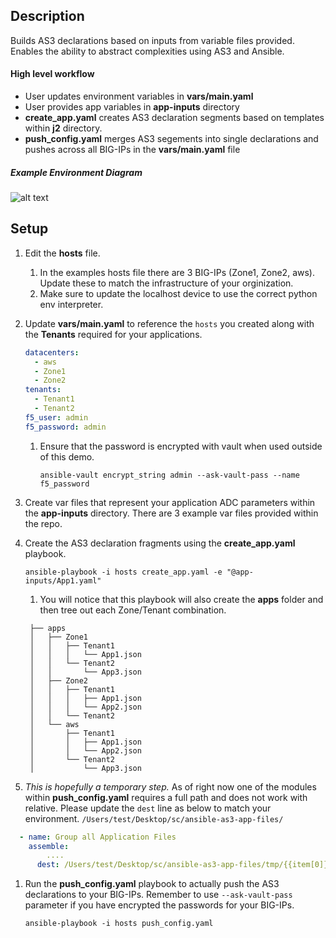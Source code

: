 ## Description
Builds AS3 declarations based on inputs from variable files provided. Enables the ability to abstract complexities using AS3 and Ansible.

#### High level workflow
* User updates environment variables in **vars/main.yaml**
* User provides app variables in **app-inputs** directory
* **create_app.yaml** creates AS3 declaration segments based on templates within **j2** directory.
* **push_config.yaml** merges AS3 segements into single declarations and pushes across all BIG-IPs in the **vars/main.yaml** file

##### Example Environment Diagram
![alt text](files/as3_builder.png)

## Setup
1. Edit the **hosts** file.
    1. In the examples hosts file there are 3 BIG-IPs (Zone1, Zone2, aws). Update these to match the infrastructure of your orginization.
    1. Make sure to update the localhost device to use the correct python env interpreter.
1. Update **vars/main.yaml** to reference the `hosts` you created along with the **Tenants** required for your applications.

    ```yaml
    datacenters:
      - aws
      - Zone1
      - Zone2
    tenants:
      - Tenant1
      - Tenant2
    f5_user: admin
    f5_password: admin
    ```
    1. Ensure that the password is encrypted with vault when used outside of this demo.
       ```
       ansible-vault encrypt_string admin --ask-vault-pass --name f5_password
       ```
1. Create var files that represent your application ADC parameters within the **app-inputs** directory. There are 3 example var files provided within the repo.

1. Create the AS3 declaration fragments using the **create_app.yaml** playbook.

    ```
    ansible-playbook -i hosts create_app.yaml -e "@app-inputs/App1.yaml"
    ```
   1. You will notice that this playbook will also create the **apps** folder and then tree out each Zone/Tenant combination.

   ```
    ├── apps
    │   ├── Zone1
    │   │   ├── Tenant1
    │   │   │   └── App1.json
    │   │   └── Tenant2
    │   │       └── App3.json
    │   ├── Zone2
    │   │   ├── Tenant1
    │   │   │   ├── App1.json
    │   │   │   └── App2.json
    │   │   └── Tenant2
    │   └── aws
    │       ├── Tenant1
    │       │   ├── App1.json
    │       │   └── App2.json
    │       └── Tenant2
    │           └── App3.json
   ```

1. *This is hopefully a temporary step.* As of right now one of the modules within **push_config.yaml** requires a full path and does not work with relative. Please update the `dest` line as below to match your environment. `/Users/test/Desktop/sc/ansible-as3-app-files/`

```yaml
  - name: Group all Application Files
    assemble:
        ....
      dest: /Users/test/Desktop/sc/ansible-as3-app-files/tmp/{{item[0]}}-{{item[1]}}_combined.yaml
```
1.  Run the **push_config.yaml** playbook to actually push the AS3 declarations to your BIG-IPs. Remember to use `--ask-vault-pass` parameter if you have encrypted the passwords for your BIG-IPs.
    ```
    ansible-playbook -i hosts push_config.yaml
    ```